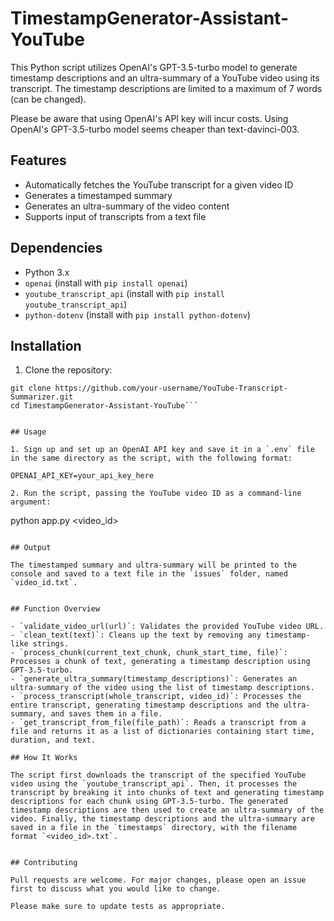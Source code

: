 # TimestampGenerator-Assistant-YouTube

This Python script utilizes OpenAI's GPT-3.5-turbo model to generate timestamp descriptions and an ultra-summary of a YouTube video using its transcript. The timestamp descriptions are limited to a maximum of 7 words (can be changed).

Please be aware that using OpenAI's API key will incur costs. Using OpenAI's GPT-3.5-turbo model seems cheaper than text-davinci-003.


## Features

- Automatically fetches the YouTube transcript for a given video ID
- Generates a timestamped summary
- Generates an ultra-summary of the video content
- Supports input of transcripts from a text file

## Dependencies

- Python 3.x
- `openai` (install with `pip install openai`)
- `youtube_transcript_api` (install with `pip install youtube_transcript_api`)
- `python-dotenv` (install with `pip install python-dotenv`)

## Installation

1. Clone the repository:

```
git clone https://github.com/your-username/YouTube-Transcript-Summarizer.git
cd TimestampGenerator-Assistant-YouTube```


## Usage

1. Sign up and set up an OpenAI API key and save it in a `.env` file in the same directory as the script, with the following format:

OPENAI_API_KEY=your_api_key_here

2. Run the script, passing the YouTube video ID as a command-line argument:

```
python app.py <video_id>
```

## Output

The timestamped summary and ultra-summary will be printed to the console and saved to a text file in the `issues` folder, named `video_id.txt`.


## Function Overview

- `validate_video_url(url)`: Validates the provided YouTube video URL.
- `clean_text(text)`: Cleans up the text by removing any timestamp-like strings.
- `process_chunk(current_text_chunk, chunk_start_time, file)`: Processes a chunk of text, generating a timestamp description using GPT-3.5-turbo.
- `generate_ultra_summary(timestamp_descriptions)`: Generates an ultra-summary of the video using the list of timestamp descriptions.
- `process_transcript(whole_transcript, video_id)`: Processes the entire transcript, generating timestamp descriptions and the ultra-summary, and saves them in a file.
- `get_transcript_from_file(file_path)`: Reads a transcript from a file and returns it as a list of dictionaries containing start time, duration, and text.

## How It Works

The script first downloads the transcript of the specified YouTube video using the `youtube_transcript_api`. Then, it processes the transcript by breaking it into chunks of text and generating timestamp descriptions for each chunk using GPT-3.5-turbo. The generated timestamp descriptions are then used to create an ultra-summary of the video. Finally, the timestamp descriptions and the ultra-summary are saved in a file in the `timestamps` directory, with the filename format `<video_id>.txt`.


## Contributing

Pull requests are welcome. For major changes, please open an issue first to discuss what you would like to change.

Please make sure to update tests as appropriate.

